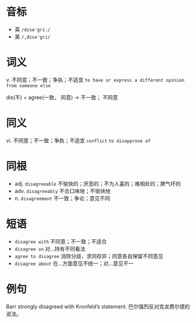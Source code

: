# 音标

- 英 `/dɪsə'griː/`
- 美 `/,dɪsə'ɡri/`

# 词义

v. 不同意；不一致；争执；不适宜
`to have or express a different opinion from someone else`



dis(不) + agree(一致， 同意) → 不一致； 不同意

# 同义

vi. 不同意；不一致；争执；不适宜
`conflict` `to disapprove of`

# 同根

- adj. `disagreeable` 不愉快的；厌恶的；不为人喜的；难相处的；脾气坏的
- adv. `disagreeably` 不合口味地；不愉快地
- n. `disagreement` 不一致；争论；意见不同

# 短语

- `disagree with` 不同意；不一致；不适合
- `disagree on` 对…持有不同看法
- `agree to disagree` 消除分歧，求同存异；同意各自保留不同意见
- `disagree about` 在…方面意见不统一；对…意见不一

# 例句

Barr strongly disagreed with Kronfeld’s statement.
巴尔强烈反对克龙费尔德的说法。


